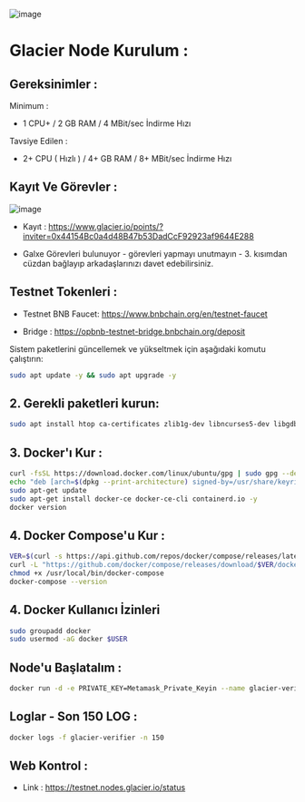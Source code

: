 ![image](https://github.com/user-attachments/assets/1a495447-e4a5-4f4f-9824-1feb0643c067)


# Glacier Node Kurulum : 

## Gereksinimler : 

Minimum : 

- 1 CPU+ / 2 GB RAM /  4 MBit/sec İndirme Hızı

Tavsiye Edilen : 

- 2+ CPU ( Hızlı ) / 4+ GB RAM / 8+ MBit/sec İndirme Hızı 

## Kayıt Ve Görevler : 

![image](https://github.com/user-attachments/assets/312b79b9-5e6f-4c9f-93a5-6fb63f491235)


- Kayıt : https://www.glacier.io/points/?inviter=0x44154Bc0a4d48B47b53DadCcF92923af9644E288

- Galxe Görevleri bulunuyor - görevleri yapmayı unutmayın - 3. kısımdan cüzdan bağlayıp arkadaşlarınızı davet edebilirsiniz.

## Testnet Tokenleri : 

- Testnet BNB Faucet: https://www.bnbchain.org/en/testnet-faucet

- Bridge : https://opbnb-testnet-bridge.bnbchain.org/deposit


Sistem paketlerini güncellemek ve yükseltmek için aşağıdaki komutu çalıştırın:

```bash
sudo apt update -y && sudo apt upgrade -y
```
## 2. Gerekli paketleri kurun:

```bash
sudo apt install htop ca-certificates zlib1g-dev libncurses5-dev libgdbm-dev libnss3-dev tmux iptables curl nvme-cli git wget make jq libleveldb-dev build-essential pkg-config ncdu tar clang bsdmainutils lsb-release libssl-dev libreadline-dev libffi-dev jq gcc screen unzip lz4 -y
```
## 3. Docker'ı Kur : 

```bash
curl -fsSL https://download.docker.com/linux/ubuntu/gpg | sudo gpg --dearmor -o /usr/share/keyrings/docker-archive-keyring.gpg
echo "deb [arch=$(dpkg --print-architecture) signed-by=/usr/share/keyrings/docker-archive-keyring.gpg] https://download.docker.com/linux/ubuntu $(lsb_release -cs) stable" | sudo tee /etc/apt/sources.list.d/docker.list > /dev/null
sudo apt-get update
sudo apt-get install docker-ce docker-ce-cli containerd.io -y
docker version
```

## 4. Docker Compose'u Kur : 

```bash
VER=$(curl -s https://api.github.com/repos/docker/compose/releases/latest | grep tag_name | cut -d '"' -f 4)
curl -L "https://github.com/docker/compose/releases/download/$VER/docker-compose-$(uname -s)-$(uname -m)" -o /usr/local/bin/docker-compose
chmod +x /usr/local/bin/docker-compose
docker-compose --version
```

## 4. Docker Kullanıcı İzinleri

```bash
sudo groupadd docker
sudo usermod -aG docker $USER
```

## Node'u Başlatalım : 

```bash
docker run -d -e PRIVATE_KEY=Metamask_Private_Keyin --name glacier-verifier docker.io/glaciernetwork/glacier-verifier:v0.0.1
```

## Loglar - Son 150 LOG : 

```bash
docker logs -f glacier-verifier -n 150
```

## Web Kontrol : 

- Link : https://testnet.nodes.glacier.io/status


